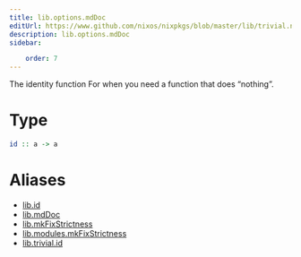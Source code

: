 ```yaml
---
title: lib.options.mdDoc
editUrl: https://www.github.com/nixos/nixpkgs/blob/master/lib/trivial.nix#L19C5
description: lib.options.mdDoc
sidebar:

    order: 7
---
```


The identity function
For when you need a function that does “nothing”.

# Type

```haskell
id :: a -> a
```


# Aliases

- [lib.id](./reference/lib/lib-id)
- [lib.mdDoc](./reference/lib/lib-mdDoc)
- [lib.mkFixStrictness](./reference/lib/lib-mkFixStrictness)
- [lib.modules.mkFixStrictness](./reference/lib/modules/lib-modules-mkFixStrictness)
- [lib.trivial.id](./reference/lib/trivial/lib-trivial-id)


